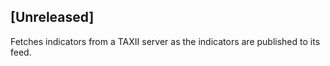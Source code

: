 ## [Unreleased]
Fetches indicators from a TAXII server as the indicators are published to its feed.
